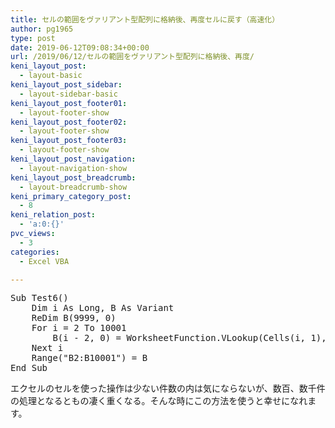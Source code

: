 ```yaml
---
title: セルの範囲をヴァリアント型配列に格納後、再度セルに戻す（高速化）
author: pg1965
type: post
date: 2019-06-12T09:08:34+00:00
url: /2019/06/12/セルの範囲をヴァリアント型配列に格納後、再度/
keni_layout_post:
  - layout-basic
keni_layout_post_sidebar:
  - layout-sidebar-basic
keni_layout_post_footer01:
  - layout-footer-show
keni_layout_post_footer02:
  - layout-footer-show
keni_layout_post_footer03:
  - layout-footer-show
keni_layout_post_navigation:
  - layout-navigation-show
keni_layout_post_breadcrumb:
  - layout-breadcrumb-show
keni_primary_category_post:
  - 8
keni_relation_post:
  - 'a:0:{}'
pvc_views:
  - 3
categories:
  - Excel VBA

---
```

<pre class="lang:vb decode:true ">Sub Test6()
    Dim i As Long, B As Variant
    ReDim B(9999, 0)
    For i = 2 To 10001
        B(i - 2, 0) = WorksheetFunction.VLookup(Cells(i, 1), Range("D2:E6"), 2, False)
    Next i
    Range("B2:B10001") = B
End Sub</pre>

エクセルのセルを使った操作は少ない件数の内は気にならないが、数百、数千件の処理となるともの凄く重くなる。そんな時にこの方法を使うと幸せになれます。